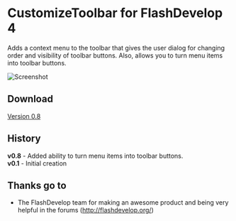 # CustomizeToolbar for FlashDevelop 4

Adds a context menu to the toolbar that gives the user dialog for changing order and visibility of toolbar buttons. Also, allows you to turn menu items into toolbar buttons.

![Screenshot](http://dl.dropbox.com/u/3917850/images/customizetoolbar.png)

## Download
[Version 0.8](http://goo.gl/dZ0XT)

## History
**v0.8** - Added ability to turn menu items into toolbar buttons.  
**v0.1** - Initial creation  

## Thanks go to

- The FlashDevelop team for making an awesome product and being very helpful in the forums (http://flashdevelop.org/)